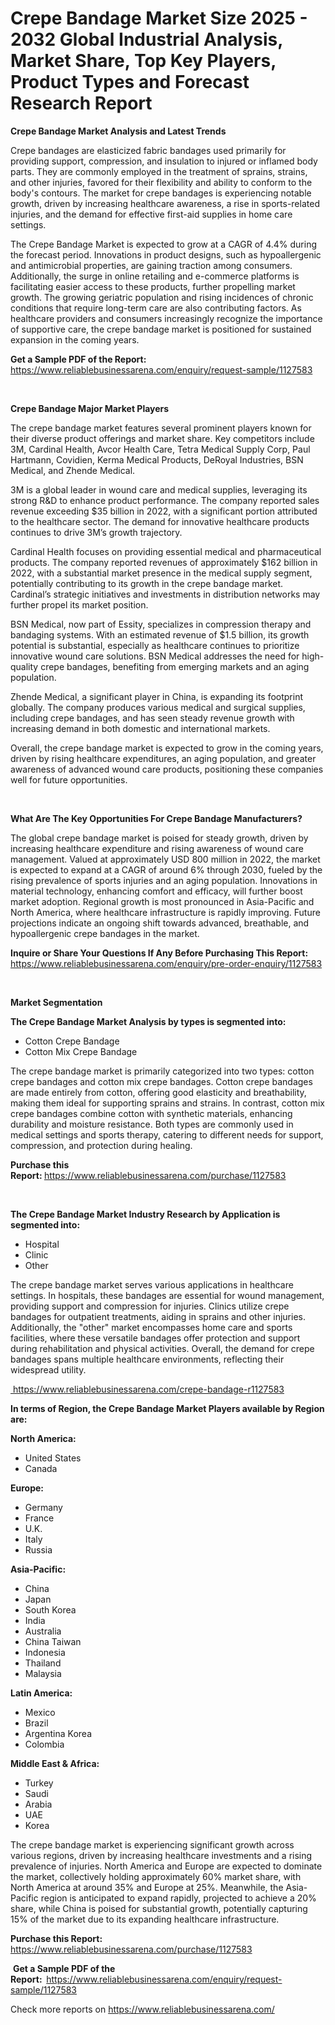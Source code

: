 <p><h1>Crepe Bandage Market Size 2025 - 2032 Global Industrial Analysis, Market Share, Top Key Players, Product Types and Forecast Research Report</h1></p><p><strong>Crepe Bandage Market Analysis and Latest Trends</strong></p>
<p><p>Crepe bandages are elasticized fabric bandages used primarily for providing support, compression, and insulation to injured or inflamed body parts. They are commonly employed in the treatment of sprains, strains, and other injuries, favored for their flexibility and ability to conform to the body's contours. The market for crepe bandages is experiencing notable growth, driven by increasing healthcare awareness, a rise in sports-related injuries, and the demand for effective first-aid supplies in home care settings.</p><p>The Crepe Bandage Market is expected to grow at a CAGR of 4.4% during the forecast period. Innovations in product designs, such as hypoallergenic and antimicrobial properties, are gaining traction among consumers. Additionally, the surge in online retailing and e-commerce platforms is facilitating easier access to these products, further propelling market growth. The growing geriatric population and rising incidences of chronic conditions that require long-term care are also contributing factors. As healthcare providers and consumers increasingly recognize the importance of supportive care, the crepe bandage market is positioned for sustained expansion in the coming years.</p></p>
<p><strong>Get a Sample PDF of the Report:&nbsp;</strong> <a href="https://www.reliablebusinessarena.com/enquiry/request-sample/1127583?utm_campaign=3118&utm_medium=2&utm_source=Github&utm_content=ia&utm_term=06032025&utm_id=crepe-bandage">https://www.reliablebusinessarena.com/enquiry/request-sample/1127583</a></p>
<p>&nbsp;</p>
<p><strong>Crepe Bandage Major Market Players</strong></p>
<p><p>The crepe bandage market features several prominent players known for their diverse product offerings and market share. Key competitors include 3M, Cardinal Health, Avcor Health Care, Tetra Medical Supply Corp, Paul Hartmann, Covidien, Kerma Medical Products, DeRoyal Industries, BSN Medical, and Zhende Medical.</p><p>3M is a global leader in wound care and medical supplies, leveraging its strong R&D to enhance product performance. The company reported sales revenue exceeding $35 billion in 2022, with a significant portion attributed to the healthcare sector. The demand for innovative healthcare products continues to drive 3M’s growth trajectory.</p><p>Cardinal Health focuses on providing essential medical and pharmaceutical products. The company reported revenues of approximately $162 billion in 2022, with a substantial market presence in the medical supply segment, potentially contributing to its growth in the crepe bandage market. Cardinal’s strategic initiatives and investments in distribution networks may further propel its market position.</p><p>BSN Medical, now part of Essity, specializes in compression therapy and bandaging systems. With an estimated revenue of $1.5 billion, its growth potential is substantial, especially as healthcare continues to prioritize innovative wound care solutions. BSN Medical addresses the need for high-quality crepe bandages, benefiting from emerging markets and an aging population.</p><p>Zhende Medical, a significant player in China, is expanding its footprint globally. The company produces various medical and surgical supplies, including crepe bandages, and has seen steady revenue growth with increasing demand in both domestic and international markets.</p><p>Overall, the crepe bandage market is expected to grow in the coming years, driven by rising healthcare expenditures, an aging population, and greater awareness of advanced wound care products, positioning these companies well for future opportunities.</p></p>
<p>&nbsp;</p>
<p><strong>What Are The Key Opportunities For Crepe Bandage Manufacturers?</strong></p>
<p><p>The global crepe bandage market is poised for steady growth, driven by increasing healthcare expenditure and rising awareness of wound care management. Valued at approximately USD 800 million in 2022, the market is expected to expand at a CAGR of around 6% through 2030, fueled by the rising prevalence of sports injuries and an aging population. Innovations in material technology, enhancing comfort and efficacy, will further boost market adoption. Regional growth is most pronounced in Asia-Pacific and North America, where healthcare infrastructure is rapidly improving. Future projections indicate an ongoing shift towards advanced, breathable, and hypoallergenic crepe bandages in the market.</p></p>
<p><strong>Inquire or Share Your Questions If Any Before Purchasing This Report:</strong> <a href="https://www.reliablebusinessarena.com/enquiry/pre-order-enquiry/1127583?utm_campaign=3118&utm_medium=2&utm_source=Github&utm_content=ia&utm_term=06032025&utm_id=crepe-bandage">https://www.reliablebusinessarena.com/enquiry/pre-order-enquiry/1127583</a></p>
<p>&nbsp;</p>
<p><strong>Market Segmentation</strong></p>
<p><strong>The Crepe Bandage Market Analysis by types is segmented into:</strong></p>
<p><ul><li>Cotton Crepe Bandage</li><li>Cotton Mix Crepe Bandage</li></ul></p>
<p><p>The crepe bandage market is primarily categorized into two types: cotton crepe bandages and cotton mix crepe bandages. Cotton crepe bandages are made entirely from cotton, offering good elasticity and breathability, making them ideal for supporting sprains and strains. In contrast, cotton mix crepe bandages combine cotton with synthetic materials, enhancing durability and moisture resistance. Both types are commonly used in medical settings and sports therapy, catering to different needs for support, compression, and protection during healing.</p></p>
<p><strong>Purchase this Report:&nbsp;</strong><a href="https://www.reliablebusinessarena.com/purchase/1127583?utm_campaign=3118&utm_medium=2&utm_source=Github&utm_content=ia&utm_term=06032025&utm_id=crepe-bandage">https://www.reliablebusinessarena.com/purchase/1127583</a></p>
<p>&nbsp;</p>
<p><strong>The Crepe Bandage Market Industry Research by Application is segmented into:</strong></p>
<p><ul><li>Hospital</li><li>Clinic</li><li>Other</li></ul></p>
<p><p>The crepe bandage market serves various applications in healthcare settings. In hospitals, these bandages are essential for wound management, providing support and compression for injuries. Clinics utilize crepe bandages for outpatient treatments, aiding in sprains and other injuries. Additionally, the "other" market encompasses home care and sports facilities, where these versatile bandages offer protection and support during rehabilitation and physical activities. Overall, the demand for crepe bandages spans multiple healthcare environments, reflecting their widespread utility.</p></p>
<p><a href="https://www.reliablebusinessarena.com/crepe-bandage-r1127583?utm_campaign=3118&utm_medium=2&utm_source=Github&utm_content=ia&utm_term=06032025&utm_id=crepe-bandage">&nbsp;https://www.reliablebusinessarena.com/crepe-bandage-r1127583</a></p>
<p><strong>In terms of Region, the Crepe Bandage Market Players available by Region are:</strong></p>
<p>
    <p> <strong> North America: </strong>
        <ul>
            <li>United States</li>
            <li>Canada</li>
        </ul>
        </p> 
    <p> <strong> Europe: </strong>
        <ul>
            <li>Germany</li>
            <li>France</li>
            <li>U.K.</li>
            <li>Italy</li>
            <li>Russia</li>
        </ul>
        </p> 
    <p> <strong> Asia-Pacific: </strong>
        <ul>
            <li>China</li>
            <li>Japan</li>
            <li>South Korea</li>
            <li>India</li>
            <li>Australia</li>
            <li>China Taiwan</li>
            <li>Indonesia</li>
            <li>Thailand</li>
            <li>Malaysia</li>
        </ul>
        </p> 
    <p> <strong> Latin America: </strong>
        <ul>
            <li>Mexico</li>
            <li>Brazil</li>
            <li>Argentina Korea</li>
            <li>Colombia</li>
        </ul>
        </p> 
    <p> <strong> Middle East & Africa: </strong>
        <ul>
            <li>Turkey</li>
            <li>Saudi</li>
            <li>Arabia</li>
            <li>UAE</li>
            <li>Korea</li>
        </ul>
    </p>
    </p>
<p><p>The crepe bandage market is experiencing significant growth across various regions, driven by increasing healthcare investments and a rising prevalence of injuries. North America and Europe are expected to dominate the market, collectively holding approximately 60% market share, with North America at around 35% and Europe at 25%. Meanwhile, the Asia-Pacific region is anticipated to expand rapidly, projected to achieve a 20% share, while China is poised for substantial growth, potentially capturing 15% of the market due to its expanding healthcare infrastructure.</p></p>
<p><strong>Purchase this Report: </strong><a href="https://www.reliablebusinessarena.com/purchase/1127583?utm_campaign=3118&utm_medium=2&utm_source=Github&utm_content=ia&utm_term=06032025&utm_id=crepe-bandage">https://www.reliablebusinessarena.com/purchase/1127583</a></p>
<p>&nbsp;<strong>Get a Sample PDF of the Report:&nbsp;&nbsp;</strong><a href="https://www.reliablebusinessarena.com/enquiry/request-sample/1127583?utm_campaign=3118&utm_medium=2&utm_source=Github&utm_content=ia&utm_term=06032025&utm_id=crepe-bandage">https://www.reliablebusinessarena.com/enquiry/request-sample/1127583</a></p>
<p><strong></strong></p>
<p>Check more reports on <a href="https://www.reliablebusinessarena.com/?utm_campaign=3118&utm_medium=2&utm_source=Github&utm_content=ia&utm_term=06032025&utm_id=crepe-bandage">https://www.reliablebusinessarena.com/</a></p>